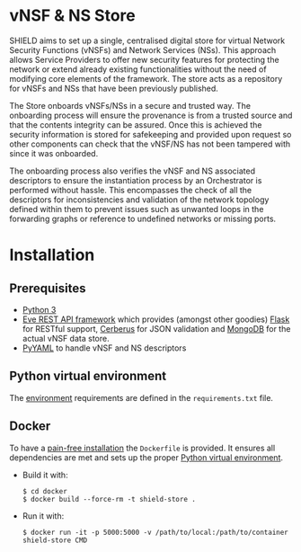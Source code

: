 # vNSF & NS Store

SHIELD aims to set up a single, centralised digital store for virtual Network Security Functions (vNSFs) and Network Services (NSs). This approach allows Service Providers to offer new security features for protecting the network or extend already existing functionalities without the need of modifying core elements of the framework. The store acts as a repository for vNSFs and NSs that have been previously published.

The Store onboards vNSFs/NSs in a secure and trusted way. The onboarding process will ensure the provenance is from a trusted source and that the contents integrity can be assured. Once this is achieved the security information is stored for safekeeping and provided upon request so other components can check that the vNSF/NS has not been tampered with since it was onboarded.

The onboarding process also verifies the vNSF and NS associated descriptors to ensure the instantiation process by an Orchestrator is performed without hassle. This encompasses the check of all the descriptors for inconsistencies and validation of the network topology defined within them to prevent issues such as unwanted loops in the forwarding graphs or reference to undefined networks or missing ports.


# Installation


## Prerequisites

* [Python 3](https://www.python.org/)
* [Eve REST API framework](http://python-eve.org/) which provides (amongst other goodies) [Flask](http://flask.pocoo.org/) for RESTful support, [Cerberus](http://python-cerberus.org/) for JSON validation and [MongoDB](https://www.mongodb.com/) for the actual vNSF data store.
* [PyYAML](http://pyyaml.org/) to handle vNSF and NS descriptors


## Python virtual environment

The [environment](http://docs.python-guide.org/en/latest/dev/virtualenvs/) requirements are defined in the `requirements.txt` file.


## Docker

To have a [pain-free installation](https://www.docker.com/) the `Dockerfile` is provided. It ensures all dependencies are met and sets up the proper [Python virtual environment](#python-virtual-environment).

* Build it with:

    ```
    $ cd docker
    $ docker build --force-rm -t shield-store .
    ```
* Run it with:

    `$ docker run -it -p 5000:5000 -v /path/to/local:/path/to/container shield-store CMD`
